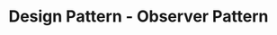 ---
title: "Design Pattern - Observer Pattern"
categories:
  - Design Pattern
tags:
  - Design Pattern
---